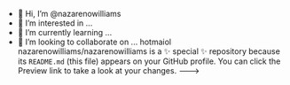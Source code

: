 - 👋 Hi, I’m @nazarenowilliams
- 👀 I’m interested in ...
- 🌱 I’m currently learning ...
- 💞️ I’m looking to collaborate on ...
hotmaiol
nazarenowilliams/nazarenowilliams is a ✨ special ✨ repository because its `README.md` (this file) appears on your GitHub profile.
You can click the Preview link to take a look at your changes.
--->
